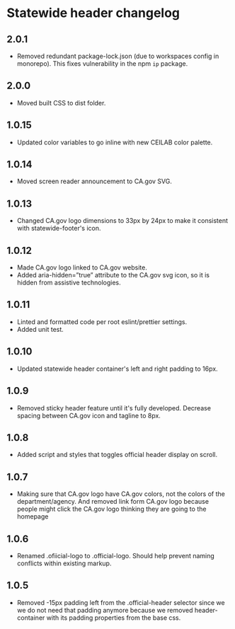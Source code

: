 # Statewide header changelog

## 2.0.1

- Removed redundant package-lock.json (due to workspaces config in monorepo). This fixes vulnerability in the npm `ip` package.

## 2.0.0

- Moved built CSS to dist folder.

## 1.0.15

- Updated color variables to go inline with new CEILAB color palette.

## 1.0.14

- Moved screen reader announcement to CA<span>.</span>gov SVG.

## 1.0.13

- Changed CA<span>.</span>gov logo dimensions to 33px by 24px to make it consistent with statewide-footer's icon.

## 1.0.12

- Made CA<span>.</span>gov logo linked to CA<span>.</span>gov website.
- Added aria-hidden=”true” attribute to the CA<span>.</span>gov svg icon, so it is hidden from assistive technologies.

## 1.0.11

- Linted and formatted code per root eslint/prettier settings.
- Added unit test.

## 1.0.10

- Updated statewide header container's left and right padding to 16px.

## 1.0.9

- Removed sticky header feature until it's fully developed. Decrease spacing between CA<span>.</span>gov icon and tagline to 8px.

## 1.0.8

- Added script and styles that toggles official header display on scroll.

## 1.0.7

- Making sure that CA<span>.</span>gov logo have CA<span>.</span>gov colors, not the colors of the department/agency. And removed link form CA<span>.</span>gov logo because people might click the CA<span>.</span>gov logo thinking they are going to the homepage

## 1.0.6

- Renamed .ofiicial-logo to .official-logo. Should help prevent naming conflicts within existing markup.

## 1.0.5

- Removed -15px padding left from the .official-header selector since we we do not need that padding anymore because we removed header-container with its padding properties from the base css.
